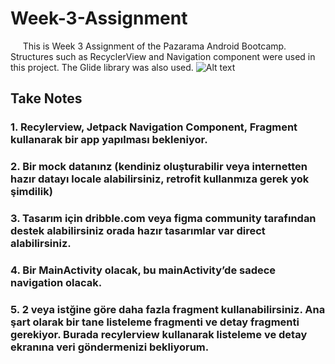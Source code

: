 # Week-3-Assignment

&nbsp;&nbsp;&nbsp;&nbsp; This is Week 3 Assignment of the Pazarama Android Bootcamp. Structures such as RecyclerView and Navigation component were used in this project. The Glide library was also used.
![Alt text](https://github.com/Pazarama-Android-Kotlin-Bootcamp/week-3-assignment-emretnkl/blob/main/countriesAppScreenRecord.gif)

## Take Notes
### 1. Recylerview, Jetpack Navigation Component, Fragment kullanarak bir app yapılması bekleniyor.
### 2. Bir mock datanınz (kendiniz oluşturabilir veya internetten hazır datayı locale alabilirsiniz, retrofit kullanmıza gerek yok şimdilik)
### 3. Tasarım için dribble.com veya figma community tarafından destek alabilirsiniz orada hazır tasarımlar var direct alabilirsiniz.
### 4. Bir MainActivity olacak, bu mainActivity’de sadece navigation olacak.
### 5. 2 veya istğine göre daha fazla fragment kullanabilirsiniz. Ana şart olarak bir tane listeleme fragmenti ve detay fragmenti gerekiyor. Burada recylerview kullanarak listeleme ve detay ekranına veri göndermenizi bekliyorum.